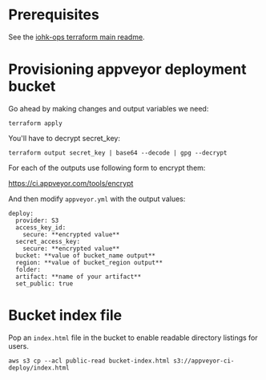 # Prerequisites

See the [iohk-ops terraform main readme](../README.md).

# Provisioning appveyor deployment bucket

Go ahead by making changes and output variables we need:

    terraform apply

You'll have to decrypt secret_key:

    terraform output secret_key | base64 --decode | gpg --decrypt

For each of the outputs use following form to encrypt them:

https://ci.appveyor.com/tools/encrypt

And then modify `appveyor.yml` with the output values:

    deploy:
      provider: S3
      access_key_id:
        secure: **encrypted value**
      secret_access_key:
        secure: **encrypted value**
      bucket: **value of bucket_name output**
      region: **value of bucket_region output**
      folder: 
      artifact: **name of your artifact**
      set_public: true

# Bucket index file

Pop an `index.html` file in the bucket to enable readable directory
listings for users.

    aws s3 cp --acl public-read bucket-index.html s3://appveyor-ci-deploy/index.html
